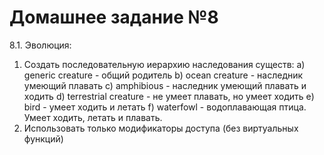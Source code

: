 # Домашнее задание №8

8.1. Эволюция:
1. Создать последовательную иерархию наследования существ:
  a) generic creature - общий родитель
  b) ocean creature - наследник умеющий плавать
  c) amphibious - наследник умеющий плавать и ходить
  d) terrestrial creature - не умеет плавать, но умеет ходить
  e) bird - умеет ходить и летать
  f) waterfowl - водоплавающая птица. Умеет ходить, летать и плавать.
2. Использовать только модификаторы доступа (без виртуальных функций)


